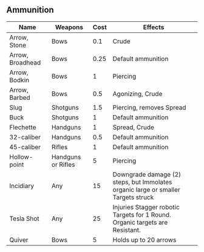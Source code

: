 ## Ammunition

Name |	Weapons |	Cost |	Effects
--- | --- | --- | --- |
Arrow, Stone |	Bows |	0.1 |	Crude
Arrow, Broadhead | Bows | 0.25 | Default ammunition
Arrow, Bodkin| Bows | 1 | Piercing
Arrow, Barbed	| Bows | 0.5 | Agonizing, Crude
Slug | Shotguns | 1.5	| Piercing, removes Spread
Buck | Shotguns | 1 |	Default ammunition
Flechette | Handguns | 1 | Spread, Crude
32-caliber | Handguns	| 0.5 |	Default ammunition
45-caliber | Rifles	|	1 | 	Default ammunition
Hollow-point | Handguns or Rifles |	5 | Piercing
Incidiary | Any | 15	| Downgrade damage (2) steps, but Immolates organic large or smaller Targets struck
Tesla Shot | Any	|	25 |	Injuries Stagger robotic Targets for 1 Round. Organic targets are Resistant.
Quiver | Bows	 | 5 | Holds up to 20 arrows

